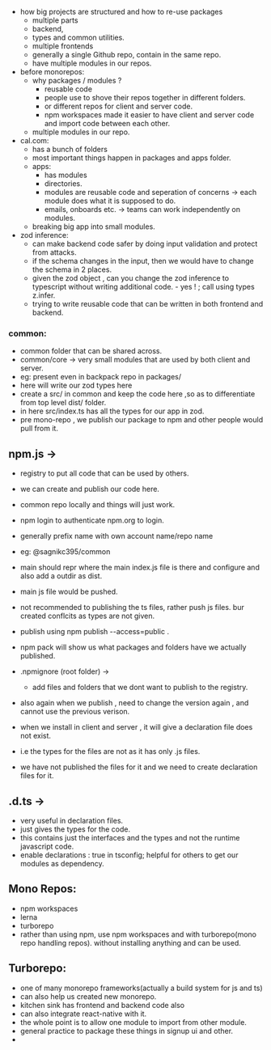 
- how big projects are structured and how to re-use packages
	- multiple parts
	- backend,
	- types and common utilities.
	- multiple frontends
	- generally a single Github repo, contain in the same repo.
	- have multiple modules in our repos.
- before monorepos:
	- why packages / modules ?
		- reusable code
		- people use to shove their repos together in different folders.
		- or different repos for client and server code.
		- npm workspaces made it easier to have client and server code and import code between each other.
	- multiple modules in our repo.
- cal.com:
	- has a bunch of folders 
	- most important things happen in packages and apps folder.
	- apps:
		- has modules 
		- directories.
		- modules are reusable code and seperation of concerns -> each module does what it is supposed to do.
		- emails, onboards etc. -> teams can work independently on modules.
	- breaking big app into small modules.
- zod inference:
	- can make backend code safer by doing input validation and protect from attacks.
	- if the schema changes in the input, then we would have to change the schema in 2 places.
	- given the zod object , can you change the zod inference to typescript without writing additional code.
			- yes ! ; call using types z.infer.
	- trying to write reusable code that can be written in both frontend and backend.
### common:
- common folder that can be shared across.
- common/core -> very small modules that are used by both client and server.
- eg: present even in backpack repo in packages/
- here will write our zod types here 
- create a src/ in common and keep the code here ,so as to differentiate from top level dist/ folder.
- in here src/index.ts has all the types for our app in zod.
- pre mono-repo , we publish our package to npm and other people would pull from it.

## npm.js ->
- registry to put all code that can be used by others.
- we can create and publish our code here.
- common repo locally and things will just work. 
- npm login to authenticate npm.org to login.
- generally prefix name with own account name/repo name
- eg: @sagnikc395/common 
- main should repr where the main index.js file is there and configure and also add a outdir as dist.
- main js file would be pushed.
- not recommended to publishing the ts files, rather push js files. bur created conflcits as types are not given.
- publish using npm publish --access=public .
- npm pack will show us what packages and folders have we actually published.
- .npmignore (root folder) ->
	- add files and folders that we dont want to publish to the registry.
- also again when we publish , need to change the version again , and cannot use the previous verison.

- when we install in client and server , it will give a declaration file does not exist.
- i.e the types for the files are not as it has only .js files.
- we have not published the files for it and we need to create declaration files for it.
## .d.ts ->
- very useful in declaration files.
- just gives the types for the code.
- this contains just the interfaces and the types and not the runtime javascript code.
- enable declarations : true in tsconfig; helpful for others to get our modules as dependency.

## Mono Repos:
- npm workspaces
- lerna 
- turborepo
- rather than using npm, use npm workspaces and with turborepo(mono repo handling repos). without installing anything and can be used.


## Turborepo:
- one of many monorepo frameworks(actually a build system for js and ts)
- can also help us created new monorepo.
- kitchen sink has frontend and backend code also
- can also integrate react-native with it.
- the whole point is to allow one module to import from other module.
- general practice to package these things in signup ui and other.
-  